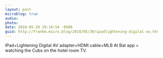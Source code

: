 ```yaml
---
layout: post
microblog: true
audio: 
photo: 
date: 2018-05-29 19:19:54 -0500
guid: http://frankm.micro.blog/2018/05/30/ipadlightening-digital-av.html
---
```

IPad+Lightening Digital AV adapter+HDMI cable+MLB At Bat app = watching the Cubs on the hotel room TV. 
